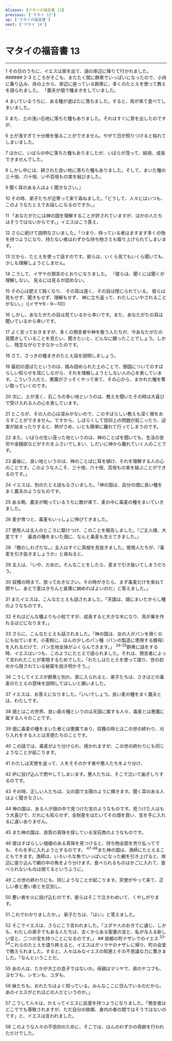 ```yaml
---
Aliases: [マタイの福音書 13]
previous: ['マタイ 12']
up: ['マタイの福音書']
next: ['マタイ 14']
---
```

# マタイの福音書 13

***




1 
その日のうちに、イエスは家を出て、湖の岸辺に降りて行かれました。 ###### 2-3 ところがそこも、またたく間に群衆でいっぱいになったので、小舟に乗り込み、舟の上から、岸辺に座っている群衆に、多くのたとえを使って教えを語られました。 「農夫が畑で種まきをしていました。 



4 
まいているうちに、ある種が道ばたに落ちました。すると、鳥が来て食べてしまいました。 



5 
また、土の浅い石地に落ちた種もありました。それはすぐに芽を出したのですが、 



6 
土が浅すぎて十分根を張ることができません。やがて日が照りつけると枯れてしまいました。 



7 
ほかに、いばらの中に落ちた種もありましたが、いばらが茂って、結局、成長できませんでした。 



8 
しかし中には、耕された良い地に落ちた種もありました。そして、まいた種の三十倍、六十倍、いや百倍もの実を結びました。 



9 
聞く耳のある人はよく聞きなさい。」 



10 
その時、弟子たちが近寄って来て尋ねました。「どうして、人々にはいつも、このようなたとえでお話しになるのですか。」 



11 
「あなたがたには神の国を理解することが許されていますが、ほかの人たちはそうではないからです。」イエスはこう答え、 



12 
さらに続けて説明なさいました。「つまり、持っている者はますます多くの物を持つようになり、持たない者はわずかな持ち物さえも取り上げられてしまいます。 



13 
だから、たとえを使って話すのです。彼らは、いくら見てもいくら聞いても、少しも理解しようとしません。 



14 
こうして、イザヤの預言のとおりになりました。 『彼らは、聞くには聞くが理解しない。 見るには見るが認めない。 



15 
その心は肥えて鈍くなり、 その耳は遠く、その目は閉じられている。 彼らは見もせず、聞きもせず、理解もせず、 神に立ち返って、わたしにいやされることがない。』（[イザヤ6・9―10]） 



16 
しかし、あなたがたの目は見ているから幸いです。また、あなたがたの耳は聞いているから幸いです。 



17 
よく言っておきますが、多くの預言者や神を敬う人たちが、今あなたがたの見聞きしていることを見たい、聞きたいと、どんなに願ったことでしょう。しかし、残念ながらできなかったのです。 



18 
さて、さっきの種まきのたとえ話を説明しましょう。 



19 
最初の道ばたというのは、踏み固められた土のことで、御国についてのすばらしい知らせを耳にしながら、それを理解しようとしない人の心を表しています。こういう人だと、悪魔がさっそくやって来て、その心から、まかれた種を奪い取っていくのです。 



20 
次に、土が浅く、石ころの多い地というのは、教えを聞いたその時は大喜びで受け入れる人の心を表しています。 



21 
ところが、その人の心は深みがないので、このすばらしい教えも深く根をおろすことができません。ですから、しばらくして信仰上の問題が起こったり、迫害が始まったりすると、熱がさめ、いとも簡単に離れて行ってしまうのです。 



22 
また、いばらの生い茂った地というのは、神のことばを聞いても、生活の苦労や金銭欲などがそれをふさいでしまい、しだいに神から離れていく人のことです。 



23 
最後に、良い地というのは、神のことばに耳を傾け、それを理解する人の心のことです。このような人こそ、三十倍、六十倍、百倍もの実を結ぶことができるのです。」 



24 
イエスは、別のたとえ話もなさいました。「神の国は、自分の畑に良い種をまく農夫のようなものです。 



25 
ある晩、農夫が眠っているうちに敵が来て、麦の中に毒麦の種をまいていきました。 



26 
麦が育つと、毒麦もいっしょに伸びてきました。 



27 
使用人は主人のところに駆けつけ、このことを報告しました。『ご主人様、大変です！　最良の種をまいた畑に、なんと毒麦も生えてきました。』 



28 
『敵のしわざだな。』主人はすぐに真相を見抜きました。使用人たちが、『毒麦を引き抜きましょうか』と尋ねると、 



29 
主人は、『いや、だめだ。そんなことをしたら、麦まで引き抜いてしまうだろう。 



30 
収穫の時まで、放っておきなさい。その時がきたら、まず毒麦だけを束ねて燃やし、あとで麦はきちんと倉庫に納めればよいのだ』と答えました。」 



31 
またイエスは、こんなたとえも話されました。「天国は、畑にまいたからし種のようなものです。 



32 
それはどんな種よりも小粒ですが、成長すると大きな木になり、鳥が巣を作れるほどになります。」 



33 
さらに、こんなたとえも話されました。「神の国は、女の人がパンを焼くのにも似ています。小麦粉に、ほんの少しのパン種（パンの製造に使用する酵母）を入れるだけで、パン生地全体がふくらんできます。」 <sup class="versenum">34-35</sup>群衆に話をする時、イエスはいつも、このようにたとえで語られました。それは、預言者によって言われたことが実現するためでした。「わたしはたとえを使って語り、世の初めから隠されている秘密を説き明かそう。」 



36 
こうしてイエスが群衆と別れ、家に入られると、弟子たちは、さきほどの毒麦のたとえの意味を説明してほしいと願いました。 



37 
イエスは、お答えになりました。「いいでしょう。良い麦の種をまく農夫とは、わたしです。 



38 
畑とはこの世界、良い麦の種というのは天国に属する人々、毒麦とは悪魔に属する人々のことです。 



39 
畑に毒麦の種をまいた者とは悪魔であり、収穫の時とはこの世の終わり、刈り入れをする人とは天使たちのことです。 



40 
この話では、毒麦がより分けられ、焼かれますが、この世の終わりにも同じようなことが起こります。 



41 
わたしは天使を送って、人をそそのかす者や悪人たちをより分け、 



42 
炉に投げ込んで燃やしてしまいます。悪人たちは、そこで泣いて歯ぎしりするのです。 



43 
その時、正しい人たちは、父の国で太陽のように輝きます。聞く耳のある人はよく聞きなさい。 



44 
神の国は、ある人が畑の中で見つけた宝のようなものです。見つけた人はもう大喜びで、だれにも知らせず、全財産をはたいてその畑を買い、宝を手に入れるに違いありません。 



45 
また神の国は、良質の真珠を探している宝石商のようなものです。 



46 
彼はすばらしい価値のある真珠を見つけると、持ち物全部を売り払ってでも、それを手に入れようとするのです。 <sup class="versenum">47-48</sup>また神の国は、漁師にたとえることもできます。漁師は、いろいろな魚でいっぱいになった網を引き上げると、岸辺に座り込んで網の中の魚をより分けます。食べられるものはかごに入れて、食べられないものは捨てるというふうに。 



49 
この世の終わりにも、同じようなことが起こります。天使がやって来て、正しい者と悪い者とを区別し、 



50 
悪い者を火に投げ込むのです。彼らはそこで泣きわめいて、くやしがります。 



51 
これでわかりましたか。」 弟子たちは、「はい」と答えました。 



52 
そこでイエスは、さらにこう言われました。「ユダヤ人のおきてに通じ、しかも、わたしの弟子でもある人たちは、古くからある聖書の宝と、私が与える新しい宝と、二つの宝を持つことになるのです。」 ## 故郷の町ナザレでのイエス <sup class="versenum">53-54</sup>これらのたとえを語り終えると、イエスはガリラヤのナザレに帰り、町の会堂で教えられました。すると、人々はみなイエスの知恵とその不思議な力に驚きました。「なんということだ。 



55 
あの人は、たかが大工の息子ではないか。母親はマリヤで、弟のヤコブも、ヨセフも、シモンも、ユダも、 



56 
妹たちも、おれたちはよく知っている。みんなここに住んでいるのだから。あのイエスがどれほどの人だというのか。」 



57 
こうして人々は、かえってイエスに反感を持つようになりました。「預言者はどこででも尊敬されますが、ただ自分の故郷、身内の者の間ではそうではないのです」と、イエスは言われました。 



58 
このような人々の不信仰のために、そこでは、ほんのわずかの奇跡を行われただけでした。
